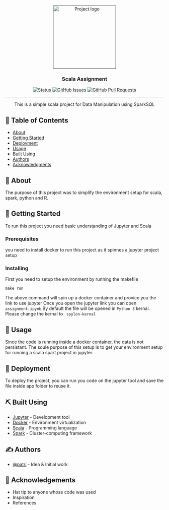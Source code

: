 <p align="center">
  <a href="" rel="noopener">
 <img width=200px height=200px src="https://i.imgur.com/6wj0hh6.jpg" alt="Project logo"></a>
</p>

<h3 align="center">Scala Assignment</h3>

<div align="center">

[![Status](https://img.shields.io/badge/status-active-success.svg)]()
[![GitHub Issues](https://img.shields.io/github/issues/kylelobo/The-Documentation-Compendium.svg)](https://github.com/preyaaatri/scalaAssignment/issues)
[![GitHub Pull Requests](https://img.shields.io/github/issues-pr/kylelobo/The-Documentation-Compendium.svg)](https://github.com/preyaaatri/scalaAssignment/pulls)

</div>

---

<p align="center"> This is a simple scala project for Data Manipulation using SparkSQL
    <br> 
</p>

## 📝 Table of Contents

- [About](#about)
- [Getting Started](#getting_started)
- [Deployment](#deployment)
- [Usage](#usage)
- [Built Using](#built_using)
- [Authors](#authors)
- [Acknowledgments](#acknowledgement)

## 🧐 About <a name = "about"></a>

The purpose of this project was to simplify the environment setup for scala, spark, python and R.

## 🏁 Getting Started <a name = "getting_started"></a>

To run this project you need basic understanding of Jupyter and Scala

### Prerequisites

you need to install docker to run this project as it spinnes a jupyter project setup


### Installing

First you need to setup the environment by running the makefile


``` make run ```

The above command will spin up a docker container and provice you the link to use jupyter
Once you open the jupyter link you can open ```assignment.ipynb```
By default the file will be opened in ``` Python 3 ``` kernal. Please change the kernal to ``` spylon-kernal```



## 🎈 Usage <a name="usage"></a>

Since the code is running inside a docker container, the data is not persistant. The soule purpose of this setup is to get your environment setup for running a scala spart project in jupyter. 

## 🚀 Deployment <a name = "deployment"></a>

To deploy the project, you can run you code on the jupyter tool and save the file inside app folder to reuse it.

## ⛏️ Built Using <a name = "built_using"></a>

- [Jupyter](https://jupyter.org/) - Development tool
- [Docker](https://www.docker.com/) - Environment virtualization
- [Scala](https://www.scala-lang.org/) - Programming language
- [Spark](https://nodejs.org/en/) - Cluster-computing framework

## ✍️ Authors <a name = "authors"></a>

- [@patri](https://github.com/preyaaatri) - Idea & Initial work


## 🎉 Acknowledgements <a name = "acknowledgement"></a>

- Hat tip to anyone whose code was used
- Inspiration
- References
